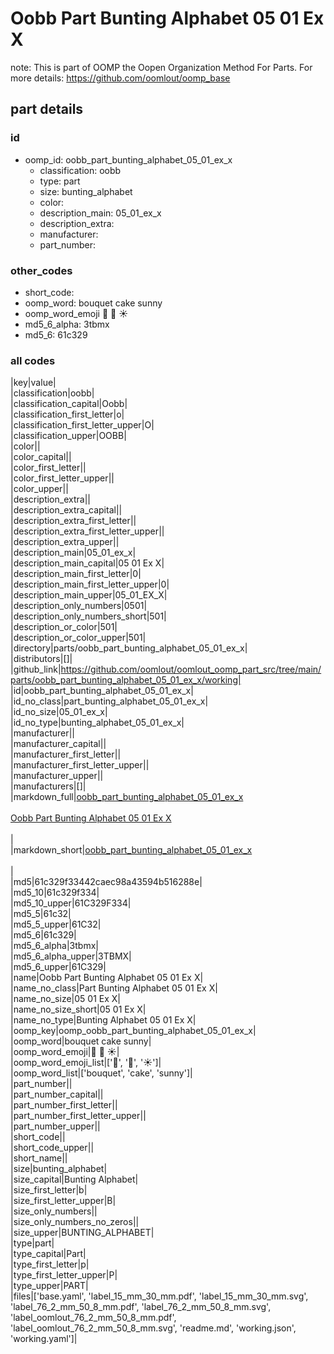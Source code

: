# Oobb Part Bunting Alphabet 05 01 Ex X  

note: This is part of OOMP the Oopen Organization Method For Parts. For more details: https://github.com/oomlout/oomp_base

##  part details





### id
* oomp_id: oobb_part_bunting_alphabet_05_01_ex_x
  * classification: oobb
  * type: part
  * size: bunting_alphabet
  * color: 
  * description_main: 05_01_ex_x
  * description_extra: 
  * manufacturer: 
  * part_number: 

### other_codes
* short_code: 
* oomp_word: bouquet cake sunny
* oomp_word_emoji :bouquet: :cake: :sunny:
* md5_6_alpha: 3tbmx
* md5_6: 61c329

### all codes 
|key|value|  
|classification|oobb|  
|classification_capital|Oobb|  
|classification_first_letter|o|  
|classification_first_letter_upper|O|  
|classification_upper|OOBB|  
|color||  
|color_capital||  
|color_first_letter||  
|color_first_letter_upper||  
|color_upper||  
|description_extra||  
|description_extra_capital||  
|description_extra_first_letter||  
|description_extra_first_letter_upper||  
|description_extra_upper||  
|description_main|05_01_ex_x|  
|description_main_capital|05 01 Ex X|  
|description_main_first_letter|0|  
|description_main_first_letter_upper|0|  
|description_main_upper|05_01_EX_X|  
|description_only_numbers|0501|  
|description_only_numbers_short|501|  
|description_or_color|501|  
|description_or_color_upper|501|  
|directory|parts/oobb_part_bunting_alphabet_05_01_ex_x|  
|distributors|[]|  
|github_link|https://github.com/oomlout/oomlout_oomp_part_src/tree/main/parts/oobb_part_bunting_alphabet_05_01_ex_x/working|  
|id|oobb_part_bunting_alphabet_05_01_ex_x|  
|id_no_class|part_bunting_alphabet_05_01_ex_x|  
|id_no_size|05_01_ex_x|  
|id_no_type|bunting_alphabet_05_01_ex_x|  
|manufacturer||  
|manufacturer_capital||  
|manufacturer_first_letter||  
|manufacturer_first_letter_upper||  
|manufacturer_upper||  
|manufacturers|[]|  
|markdown_full|[oobb_part_bunting_alphabet_05_01_ex_x](https://github.com/oomlout/oomlout_oomp_part_src/tree/main/parts/oobb_part_bunting_alphabet_05_01_ex_x/working)<br>[](https://github.com/oomlout/oomlout_oomp_part_src/tree/main/parts/oobb_part_bunting_alphabet_05_01_ex_x/working)<br>[Oobb Part Bunting Alphabet 05 01 Ex X](https://github.com/oomlout/oomlout_oomp_part_src/tree/main/parts/oobb_part_bunting_alphabet_05_01_ex_x/working)<br><br>|  
|markdown_short|[oobb_part_bunting_alphabet_05_01_ex_x](https://github.com/oomlout/oomlout_oomp_part_src/tree/main/parts/oobb_part_bunting_alphabet_05_01_ex_x/working)<br><br>|  
|md5|61c329f33442caec98a43594b516288e|  
|md5_10|61c329f334|  
|md5_10_upper|61C329F334|  
|md5_5|61c32|  
|md5_5_upper|61C32|  
|md5_6|61c329|  
|md5_6_alpha|3tbmx|  
|md5_6_alpha_upper|3TBMX|  
|md5_6_upper|61C329|  
|name|Oobb Part Bunting Alphabet 05 01 Ex X|  
|name_no_class|Part Bunting Alphabet 05 01 Ex X|  
|name_no_size|05 01 Ex X|  
|name_no_size_short|05 01 Ex X|  
|name_no_type|Bunting Alphabet 05 01 Ex X|  
|oomp_key|oomp_oobb_part_bunting_alphabet_05_01_ex_x|  
|oomp_word|bouquet cake sunny|  
|oomp_word_emoji|:bouquet: :cake: :sunny:|  
|oomp_word_emoji_list|[':bouquet:', ':cake:', ':sunny:']|  
|oomp_word_list|['bouquet', 'cake', 'sunny']|  
|part_number||  
|part_number_capital||  
|part_number_first_letter||  
|part_number_first_letter_upper||  
|part_number_upper||  
|short_code||  
|short_code_upper||  
|short_name||  
|size|bunting_alphabet|  
|size_capital|Bunting Alphabet|  
|size_first_letter|b|  
|size_first_letter_upper|B|  
|size_only_numbers||  
|size_only_numbers_no_zeros||  
|size_upper|BUNTING_ALPHABET|  
|type|part|  
|type_capital|Part|  
|type_first_letter|p|  
|type_first_letter_upper|P|  
|type_upper|PART|  
|files|['base.yaml', 'label_15_mm_30_mm.pdf', 'label_15_mm_30_mm.svg', 'label_76_2_mm_50_8_mm.pdf', 'label_76_2_mm_50_8_mm.svg', 'label_oomlout_76_2_mm_50_8_mm.pdf', 'label_oomlout_76_2_mm_50_8_mm.svg', 'readme.md', 'working.json', 'working.yaml']|  
